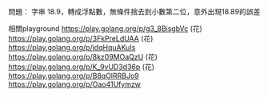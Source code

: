 問題：
字串 18.9，轉成浮點數，無條件捨去到小數第二位，意外出現18.89的誤差

相關playground
https://play.golang.org/p/g3_8BisgbVc (花)
https://play.golang.org/p/3FkPreLdUAA (花)
https://play.golang.org/p/jdqHquAKuIs
https://play.golang.org/p/8kz09MOaQzU (花)
https://play.golang.org/p/K_9vUD3d36p (花)
https://play.golang.org/p/B8qOlRRBJo9
https://play.golang.org/p/Oao41Ufymzw
